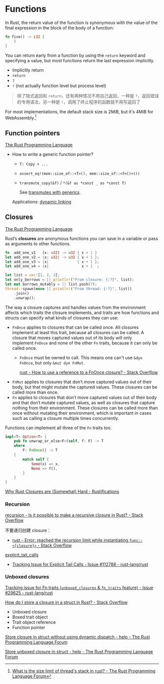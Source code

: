 # Functions
In Rust, the return value of the function is synonymous with the value of the final expression in the block of the body of a function:
```rust
fn five() -> i32 {
    5
}
```

You can return early from a function by using the `return` keyword and specifying a value, but most functions return the last expression implicitly.
- Implicitly return
- `return`
- `?`
- `!` (not actually function level but process level)

> 除了隐式返回和 `return`，还有两种情况不用自己返回，一种是 `?`，返回错误的专用语法，另一种是 `!`，调用了终止程序的函数就不用写返回了

For most implementations, the default stack size is 2MiB, but it's 4MiB for WebAssembly.[^stack-tiger]

## Function pointers
[The Rust Programming Language](https://doc.rust-lang.org/book/ch19-05-advanced-functions-and-closures.html#function-pointers)

- How to write a generic function pointer?
  - `T: Copy + ...`
  - `assert_eq!(mem::size_of::<T>(), mem::size_of::<fn()>())`
  - `transmute_copy(&f)` / `*(&f as *const _ as *const T)`

    See [transmutes with generics](Type%20System/Conversions.md#with-generics).

  Applications: [dynamic linking](../Build/rustc/Linkage.md#cdylib)

## Closures
[The Rust Programming Language](https://doc.rust-lang.org/book/ch13-01-closures.html)

Rust’s **closures** are anonymous functions you can save in a variable or pass as arguments to other functions.

```rust
fn  add_one_v1   (x: u32) -> u32 { x + 1 }
let add_one_v2 = |x: u32| -> u32 { x + 1 };
let add_one_v3 = |x|             { x + 1 };
let add_one_v4 = |x|               x + 1  ;
```

```rust
let list = vec![1, 2, 3];
let only_borrows = || println!("From closure: {:?}", list);
let mut borrows_mutably = || list.push(7);
thread::spawn(move || println!("From thread: {:?}", list))
    .join()
    .unwrap();
```

The way a closure captures and handles values from the environment affects which traits the closure implements, and traits are how functions and structs can specify what kinds of closures they can use:
- `FnOnce` applies to closures that can be called once. All closures implement at least this trait, because all closures can be called. A closure that moves captured values out of its body will only implement `FnOnce` and none of the other `Fn` traits, because it can only be called once.
  - `FnOnce` must be owned to call. This means one can't use `&dyn FnOnce`, but only `&mut dyn FnMut`.

    [rust - How to use a reference to a FnOnce closure? - Stack Overflow](https://stackoverflow.com/questions/54491654/how-to-use-a-reference-to-a-fnonce-closure)
- `FnMut` applies to closures that don’t move captured values out of their body, but that might mutate the captured values. These closures can be called more than once.
- `Fn` applies to closures that don’t move captured values out of their body and that don’t mutate captured values, as well as closures that capture nothing from their environment. These closures can be called more than once without mutating their environment, which is important in cases such as calling a closure multiple times concurrently.

Functions can implement all three of the `Fn` traits too.

```rust
impl<T> Option<T> {
    pub fn unwrap_or_else<F>(self, f: F) -> T
    where
        F: FnOnce() -> T
    {
        match self {
            Some(x) => x,
            None => f(),
        }
    }
}
```

[Why Rust Closures are (Somewhat) Hard - Rustifications](https://stevedonovan.github.io/rustifications/2018/08/18/rust-closures-are-hard.html)

### Recursion
[recursion - Is it possible to make a recursive closure in Rust? - Stack Overflow](https://stackoverflow.com/questions/16946888/is-it-possible-to-make-a-recursive-closure-in-rust)

不要递归创建 closure：
- [rust - Error: reached the recursion limit while instantiating `func::<[closure]>` - Stack Overflow](https://stackoverflow.com/questions/54613966/error-reached-the-recursion-limit-while-instantiating-funcclosure)

[explicit_tail_calls](https://github.com/phi-go/rfcs/blob/guaranteed-tco/text/0000-explicit-tail-calls.md)
- [Tracking Issue for Explicit Tail Calls - Issue #112788 - rust-lang/rust](https://github.com/rust-lang/rust/issues/112788)

### Unboxed closures
[Tracking issue for Fn traits (`unboxed_closures` & `fn_traits` feature) - Issue #29625 - rust-lang/rust](https://github.com/rust-lang/rust/issues/29625)

[How do I store a closure in a struct in Rust? - Stack Overflow](https://stackoverflow.com/questions/27831944/how-do-i-store-a-closure-in-a-struct-in-rust)
- Unboxed closure
- Boxed trait object
- Trait object reference
- Function pointer

[Store closure in struct without using dynamic dispatch - help - The Rust Programming Language Forum](https://users.rust-lang.org/t/store-closure-in-struct-without-using-dynamic-dispatch/92751)

[Store unboxed closure in struct - help - The Rust Programming Language Forum](https://users.rust-lang.org/t/store-unboxed-closure-in-struct/82603)


[^stack-tiger]: [What is the size limit of thread's stack in rust? - The Rust Programming Language Forum](https://users.rust-lang.org/t/what-is-the-size-limit-of-threads-stack-in-rust/11867)